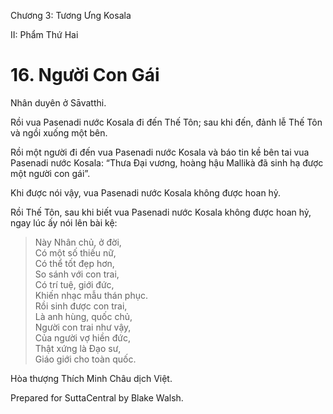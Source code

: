  

Chương 3: Tương Ưng Kosala

II: Phẩm Thứ Hai

# 16\. Người Con Gái

Nhân duyên ở Sāvatthi.

Rồi vua Pasenadi nước Kosala đi đến Thế Tôn; sau khi đến, đảnh lễ Thế Tôn và ngồi xuống một bên.

Rồi một người đi đến vua Pasenadi nước Kosala và báo tin kề bên tai vua Pasenadi nước Kosala: “Thưa Ðại vương, hoàng hậu Mallikà đã sinh hạ được một người con gái”.

Khi được nói vậy, vua Pasenadi nước Kosala không được hoan hỷ.

Rồi Thế Tôn, sau khi biết vua Pasenadi nước Kosala không được hoan hỷ, ngay lúc ấy nói lên bài kệ:

> Này Nhân chủ, ở đời,  
> Có một số thiếu nữ,  
> Có thể tốt đẹp hơn,  
> So sánh với con trai,  
> Có trí tuệ, giới đức,  
> Khiến nhạc mẫu thán phục.  
> Rồi sinh được con trai,  
> Là anh hùng, quốc chủ,  
> Người con trai như vậy,  
> Của người vợ hiền đức,  
> Thật xứng là Ðạo sư,  
> Giáo giới cho toàn quốc.

Hòa thượng Thích Minh Châu dịch Việt.

Prepared for SuttaCentral by Blake Walsh.